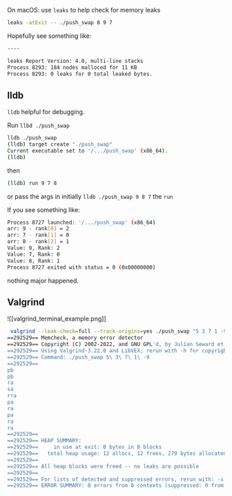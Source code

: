 
On macOS:
use `leaks` to help check for memory leaks 
```bash
leaks -atExit -- ./push_swap 8 9 7   
```

Hopefully see something like:
```bash
----

leaks Report Version: 4.0, multi-line stacks
Process 8293: 184 nodes malloced for 11 KB
Process 8293: 0 leaks for 0 total leaked bytes.

```

## lldb
`lldb` helpful for debugging.

Run `llbd ./push_swap` 
```bash
lldb ./push_swap                  
(lldb) target create "./push_swap"
Current executable set to '/.../push_swap' (x86_64).
(lldb) 
```

then 
```bash
(lldb) run 9 7 8
```

 or pass the args in initially `lldb ./push_swap 9 8 7` the `run`


If you see something like:
```bash
Process 8727 launched: '/.../push_swap' (x86_64)
arr: 9 - rank[0] = 2
arr: 7 - rank[1] = 0
arr: 8 - rank[2] = 1
Value: 9, Rank: 2
Value: 7, Rank: 0
Value: 8, Rank: 1
Process 8727 exited with status = 0 (0x00000000) 
```

nothing major happened.

## Valgrind
![[valgrind_terminal_example.png]]

```bash
 valgrind --leak-check=full --track-origins=yes ./push_swap "5 3 7 1 -9"
==292529== Memcheck, a memory error detector
==292529== Copyright (C) 2002-2022, and GNU GPL'd, by Julian Seward et al.
==292529== Using Valgrind-3.22.0 and LibVEX; rerun with -h for copyright info
==292529== Command: ./push_swap 5\ 3\ 7\ 1\ -9
==292529== 
pb
pb
ra
sa
rra
pa
ra
pa
ra
ra
==292529== 
==292529== HEAP SUMMARY:
==292529==     in use at exit: 0 bytes in 0 blocks
==292529==   total heap usage: 12 allocs, 12 frees, 279 bytes allocated
==292529== 
==292529== All heap blocks were freed -- no leaks are possible
==292529== 
==292529== For lists of detected and suppressed errors, rerun with: -s
==292529== ERROR SUMMARY: 0 errors from 0 contexts (suppressed: 0 from 0)
```

